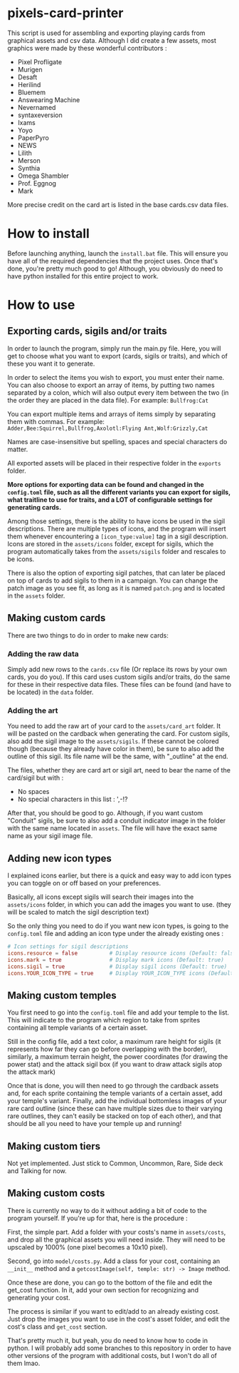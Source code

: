 # pixels-card-printer
This script is used for assembling and exporting playing cards from graphical assets and csv data.
Although I did create a few assets, most graphics were made by these wonderful contributors :
- Pixel Profligate
- Murigen
- Desaft
- Herilind
- Bluemem
- Answearing Machine
- Nevernamed
- syntaxeversion
- Ixams
- Yoyo
- PaperPyro
- NEWS
- Lilith
- Merson
- Synthia
- Omega Shambler
- Prof. Eggnog
- Mark

More precise credit on the card art is listed in the base cards.csv data files.

# How to install
Before launching anything, launch the `install.bat` file. This will ensure you have all of the required dependencies that the project uses.
Once that's done, you're pretty much good to go! Although, you obviously do need to have python installed for this entire project to work.

# How to use

## Exporting cards, sigils and/or traits
In order to launch the program, simply run the main.py file. Here, you will get to choose what you want to export (cards, sigils or traits), and which of these you want it to generate.

In order to select the items you wish to export, you must enter their name. You can also choose to export an array of items, by putting two names separated by a colon, which will also output every item between the two (in the order they are placed in the data file). For example: `Bullfrog:Cat`

You can export multiple items and arrays of items simply by separating them with commas. For example: `Adder,Bee:Squirrel,Bullfrog,Axolotl:Flying Ant,Wolf:Grizzly,Cat`

Names are case-insensitive but spelling, spaces and special characters do matter.

All exported assets will be placed in their respective folder in the `exports` folder.

**More options for exporting data can be found and changed in the `config.toml` file, such as all the different variants you can export for sigils, what traitline to use for traits, and a LOT of configurable settings for generating cards.**

Among those settings, there is the ability to have icons be used in the sigil descriptions. There are multiple types of icons, and the program will insert them whenever encountering a `[icon_type:value]` tag in a sigil description. Icons are stored in the `assets/icons` folder, except for sigils, which the program automatically takes from the `assets/sigils` folder and rescales to be icons.

There is also the option of exporting sigil patches, that can later be placed on top of cards to add sigils to them in a campaign. You can change the patch image as you see fit, as long as it is named `patch.png` and is located in the `assets` folder.

## Making custom cards
There are two things to do in order to make new cards:

### Adding the raw data
Simply add new rows to the `cards.csv` file (Or replace its rows by your own cards, you do you). If this card uses custom sigils and/or traits, do the same for these in their respective data files.
These files can be found (and have to be located) in the `data` folder.

### Adding the art
You need to add the raw art of your card to the `assets/card_art` folder. It will be pasted on the cardback when generating the card. For custom sigils, also add the sigil image to the `assets/sigils`. If these cannot be colored though (because they already have color in them), be sure to also add the outline of this sigil. Its file name will be the same, with "_outline" at the end.

The files, whether they are card art or sigil art, need to bear the name of the card/sigil but with :
- No spaces
- No special characters in this list : ',-!?

After that, you should be good to go. Although, if you want custom "Conduit" sigils, be sure to also add a conduit indicator image in the folder with the same name located in `assets`. The file will have the exact same name as your sigil image file.

## Adding new icon types
I explained icons earlier, but there is a quick and easy way to add icon types you can toggle on or off based on your preferences.

Basically, all icons except sigils will search their images into the `assets/icons` folder, in which you can add the images you want to use. (they will be scaled to match the sigil description text)

So the only thing you need to do if you want new icon types, is going to the `config.toml` file and adding an icon type under the already existing ones :
```toml
# Icon settings for sigil descriptions
icons.resource = false          # Display resource icons (Default: false)
icons.mark = true               # Display mark icons (Default: true)
icons.sigil = true              # Display sigil icons (Default: true)
icons.YOUR_ICON_TYPE = true     # Display YOUR_ICON_TYPE icons (Default: true)
```

## Making custom temples
You first need to go into the `config.toml` file and add your temple to the list. This will indicate to the program which region to take from sprites containing all temple variants of a certain asset.

Still in the config file, add a text color, a maximum rare height for sigils (it represents how far they can go before overlapping with the border), similarly, a maximum terrain height, the power coordinates (for drawing the power stat) and the attack sigil box (if you want to draw attack sigils atop the attack mark)

Once that is done, you will then need to go through the cardback assets and, for each sprite containing the temple variants of a certain asset, add your temple's variant.
Finally, add the individual bottomless images of your rare card outline (since these can have multiple sizes due to their varying rare outlines, they can't easily be stacked on top of each other), and that should be all you need to have your temple up and running!

## Making custom tiers
Not yet implemented. Just stick to Common, Uncommon, Rare, Side deck and Talking for now.

## Making custom costs
There is currently no way to do it without adding a bit of code to the program yourself. If you're up for that, here is the procedure :

First, the simple part. Add a folder with your costs's name in `assets/costs`, and drop all the graphical assets you will need inside. They will need to be upscaled by 1000% (one pixel becomes a 10x10 pixel).

Second, go into `model/costs.py`. Add a class for your cost, containing an `__init__` method and a `getcostImage(self, temple: str) -> Image` method.

Once these are done, you can go to the bottom of the file and edit the get_cost function. In it, add your own section for recognizing and generating your cost.

The process is similar if you want to edit/add to an already existing cost. Just drop the images you want to use in the cost's asset folder, and edit the cost's class and `get_cost` section.

That's pretty much it, but yeah, you do need to know how to code in python. I will probably add some branches to this repository in order to have other versions of the program with additional costs, but I won't do all of them lmao.
